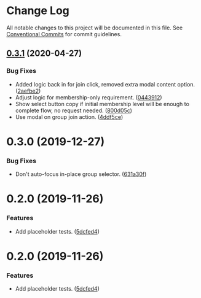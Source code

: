 # Change Log

All notable changes to this project will be documented in this file.
See [Conventional Commits](https://conventionalcommits.org) for commit guidelines.

## [0.3.1](https://git.faithlife.dev/Logos/FaithlifeEquipment/compare/@faithlife/group-selector@0.3.0...@faithlife/group-selector@0.3.1) (2020-04-27)


### Bug Fixes

* Added logic back in for join click, removed extra modal content option. ([2aefbe2](https://git.faithlife.dev/Logos/FaithlifeEquipment/commits/2aefbe23a3d901ca6386885c67abf16b79938c2d))
* Adjust logic for membership-only requirement. ([0443912](https://git.faithlife.dev/Logos/FaithlifeEquipment/commits/0443912e3424b285b5fe57e2c9e9204c2582a87a))
* Show select button copy if initial membership level will be enough to complete flow, no request needed. ([800d05c](https://git.faithlife.dev/Logos/FaithlifeEquipment/commits/800d05cedbd360bfffb0f96a61f35431d7a88866))
* Use modal on group join action. ([4ddf5ce](https://git.faithlife.dev/Logos/FaithlifeEquipment/commits/4ddf5ce87cc07f2a2dbbc4a0855454c8563a32ed))





# 0.3.0 (2019-12-27)


### Bug Fixes

* Don't auto-focus in-place group selector. ([631a30f](https://git.faithlife.dev/Logos/FaithlifeEquipment/commits/631a30fed97a9212d77a99ab346308874d6f8e34))



# 0.2.0 (2019-11-26)


### Features

* Add placeholder tests. ([5dcfed4](https://git.faithlife.dev/Logos/FaithlifeEquipment/commits/5dcfed4828701339822fe749e8ab4919d348736b))





# 0.2.0 (2019-11-26)


### Features

* Add placeholder tests. ([5dcfed4](https://git.faithlife.dev/Logos/FaithlifeEquipment/commits/5dcfed4828701339822fe749e8ab4919d348736b))
